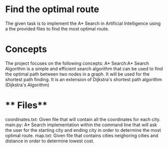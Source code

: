 # **Find the optimal route**
The given task is to implement the A* Search in Artificial Intelligence using a the provided files to find the most optimal route.

# **Concepts**
The project focuses on the following concepts:
  A* Search:A* Search Algorithm is a simple and efficient search algorithm that can be used to find the optimal path between two nodes in a graph. 
  It will be used for the shortest path finding. It is an extension of Dijkstra's shortest path algorithm (Dijkstra's Algorithm)
  
# ** Files**
coordinates.txt: Given file that will contain all the coordinates for each city.
main.py: A* Search implementation within the command line that will ask the user for the starting city and ending city
in order to determine the most optimal route.
map.txt: Given file that contains cities neighoring cities and distance in order to determine lowest cost.
